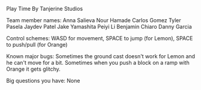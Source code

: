 Play Time
By Tanjerine Studios


Team member names: 
Anna Salieva
Nour Hamade
Carlos Gomez
Tyler Pasela
Jaydev Patel
Jake Yamashita
Peiyi Li
Benjamin Chiaro
Danny Garcia

Control schemes: 
WASD for movement, 
SPACE to jump (for Lemon), 
SPACE to push/pull (for Orange)

Known major bugs:
Sometimes the ground cast doesn't work for Lemon and he can't move for a bit.
Sometimes when you push a block on a ramp with Orange it gets glitchy.

Big questions you have:
None